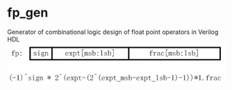 # fp_gen
Generator of combinational logic design of float point operators in Verilog HDL
![format](https://github.com/BHa2R00/fp_gen/blob/main/20230612161714_898x170_scrot.png)
